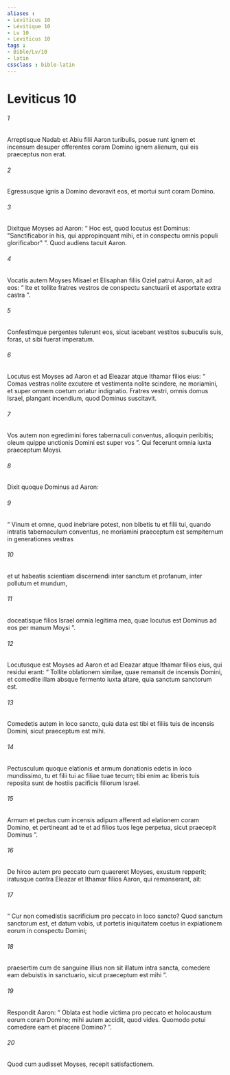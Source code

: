 ```yaml
---
aliases : 
- Leviticus 10
- Lévitique 10
- Lv 10
- Leviticus 10
tags : 
- Bible/Lv/10
- latin
cssclass : bible-latin
---
```


# Leviticus 10

###### 1
Arreptisque Nadab et Abiu filii Aaron turibulis, posue runt ignem et incensum desuper offerentes coram Domino ignem alienum, qui eis praeceptus non erat. 
###### 2
Egressusque ignis a Domino devoravit eos, et mortui sunt coram Domino.
###### 3
Dixitque Moyses ad Aaron: “ Hoc est, quod locutus est Dominus: "Sanctificabor in his, qui appropinquant mihi, et in conspectu omnis populi glorificabor" ”. Quod audiens tacuit Aaron. 
###### 4
Vocatis autem Moyses Misael et Elisaphan filiis Oziel patrui Aaron, ait ad eos: “ Ite et tollite fratres vestros de conspectu sanctuarii et asportate extra castra ”. 
###### 5
Confestimque pergentes tulerunt eos, sicut iacebant vestitos subuculis suis, foras, ut sibi fuerat imperatum.
###### 6
Locutus est Moyses ad Aaron et ad Eleazar atque Ithamar filios eius: “ Comas vestras nolite excutere et vestimenta nolite scindere, ne moriamini, et super omnem coetum oriatur indignatio. Fratres vestri, omnis domus Israel, plangant incendium, quod Dominus suscitavit. 
###### 7
Vos autem non egredimini fores tabernaculi conventus, alioquin peribitis; oleum quippe unctionis Domini est super vos ”. Qui fecerunt omnia iuxta praeceptum Moysi.
###### 8
Dixit quoque Dominus ad Aaron: 
###### 9
“ Vinum et omne, quod inebriare potest, non bibetis tu et filii tui, quando intratis tabernaculum conventus, ne moriamini  praeceptum est sempiternum in generationes vestras 
###### 10
et ut habeatis scientiam discernendi inter sanctum et profanum, inter pollutum et mundum, 
###### 11
doceatisque filios Israel omnia legitima mea, quae locutus est Dominus ad eos per manum Moysi ”.
###### 12
Locutusque est Moyses ad Aaron et ad Eleazar atque Ithamar filios eius, qui residui erant: “ Tollite oblationem similae, quae remansit de incensis Domini, et comedite illam absque fermento iuxta altare, quia sanctum sanctorum est. 
###### 13
Comedetis autem in loco sancto, quia data est tibi et filiis tuis de incensis Domini, sicut praeceptum est mihi. 
###### 14
Pectusculum quoque elationis et armum donationis edetis in loco mundissimo, tu et filii tui ac filiae tuae tecum; tibi enim ac liberis tuis reposita sunt de hostiis pacificis filiorum Israel. 
###### 15
Armum et pectus cum incensis adipum afferent ad elationem coram Domino, et pertineant ad te et ad filios tuos lege perpetua, sicut praecepit Dominus ”.
###### 16
De hirco autem pro peccato cum quaereret Moyses, exustum repperit; iratusque contra Eleazar et Ithamar filios Aaron, qui remanserant, ait: 
###### 17
“ Cur non comedistis sacrificium pro peccato in loco sancto? Quod sanctum sanctorum est, et datum vobis, ut portetis iniquitatem coetus in expiationem eorum in conspectu Domini; 
###### 18
praesertim cum de sanguine illius non sit illatum intra sancta, comedere eam debuistis in sanctuario, sicut praeceptum est mihi ”. 
###### 19
Respondit Aaron: “ Oblata est hodie victima pro peccato et holocaustum eorum coram Domino; mihi autem accidit, quod vides. Quomodo potui comedere eam et placere Domino? ”. 
###### 20
Quod cum audisset Moyses, recepit satisfactionem.
